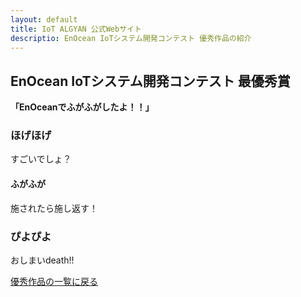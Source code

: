 ```yaml
---
layout: default
title: IoT ALGYAN 公式Webサイト
descriptio: EnOcean IoTシステム開発コンテスト 優秀作品の紹介
---
```


<style>
  .btn {
    display: none;
  }
</style>

## EnOcean IoTシステム開発コンテスト 最優秀賞

**「EnOceanでふがふがしたよ！！」**

### ほげほげ

すごいでしょ？

#### ふがふが

施されたら施し返す！

### ぴよぴよ

おしまいdeath!!


[優秀作品の一覧に戻る](index)

